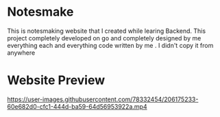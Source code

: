 # Notesmake
This is notesmaking website that I created while learing Backend. This project completely developed on go and completely designed by me everything each and everything
code written by me . I didn't copy it from anywhere
# Website Preview


https://user-images.githubusercontent.com/78332454/206175233-60e682d0-cfc1-444d-ba59-64d56953922a.mp4
